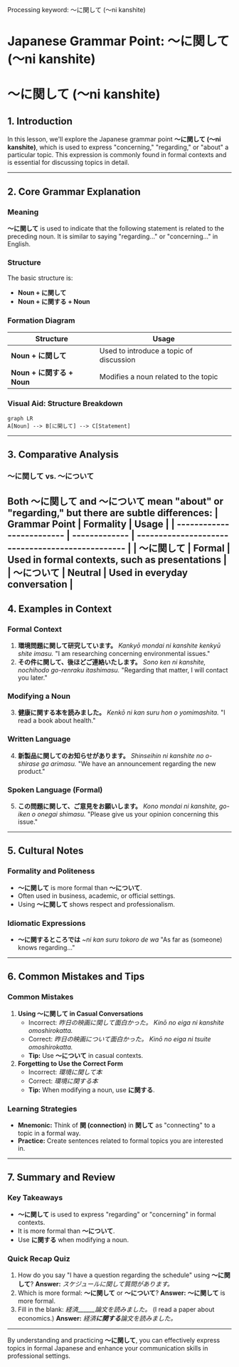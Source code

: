 Processing keyword: ～に関して (〜ni kanshite)
# Japanese Grammar Point: ～に関して (〜ni kanshite)
# ～に関して (〜ni kanshite)
## 1. Introduction
In this lesson, we'll explore the Japanese grammar point **～に関して (〜ni kanshite)**, which is used to express "concerning," "regarding," or "about" a particular topic. This expression is commonly found in formal contexts and is essential for discussing topics in detail.

---
## 2. Core Grammar Explanation
### Meaning
**～に関して** is used to indicate that the following statement is related to the preceding noun. It is similar to saying "regarding..." or "concerning..." in English.
### Structure
The basic structure is:
- **Noun + に関して**
- **Noun + に関する + Noun**
### Formation Diagram
| **Structure**                   | **Usage**                                  |
| ------------------------------- | ------------------------------------------ |
| **Noun + に関して**             | Used to introduce a topic of discussion    |
| **Noun + に関する + Noun**      | Modifies a noun related to the topic       |
### Visual Aid: Structure Breakdown
```mermaid
graph LR
A[Noun] --> B[に関して] --> C[Statement]
```
---
## 3. Comparative Analysis
### ～に関して vs. ～について
Both **～に関して** and **～について** mean "about" or "regarding," but there are subtle differences:
| **Grammar Point**         | **Formality** | **Usage**                                        |
| ------------------------- | ------------- | ------------------------------------------------ |
| **～に関して**           | Formal        | Used in formal contexts, such as presentations   |
| **～について**           | Neutral       | Used in everyday conversation                    |
---
## 4. Examples in Context
### Formal Context
1. **環境問題に関して研究しています。**
   *Kankyō mondai ni kanshite kenkyū shite imasu.*
   "I am researching concerning environmental issues."
2. **その件に関して、後ほどご連絡いたします。**
   *Sono ken ni kanshite, nochihodo go-renraku itashimasu.*
   "Regarding that matter, I will contact you later."
### Modifying a Noun
3. **健康に関する本を読みました。**
   *Kenkō ni kan suru hon o yomimashita.*
   "I read a book about health."
### Written Language
4. **新製品に関してのお知らせがあります。**
   *Shinseihin ni kanshite no o-shirase ga arimasu.*
   "We have an announcement regarding the new product."
### Spoken Language (Formal)
5. **この問題に関して、ご意見をお願いします。**
   *Kono mondai ni kanshite, go-iken o onegai shimasu.*
   "Please give us your opinion concerning this issue."
---
## 5. Cultural Notes
### Formality and Politeness
- **～に関して** is more formal than **～について**.
- Often used in business, academic, or official settings.
- Using **～に関して** shows respect and professionalism.
### Idiomatic Expressions
- **～に関するところでは**
  *~ni kan suru tokoro de wa*
  "As far as (someone) knows regarding..."
---
## 6. Common Mistakes and Tips
### Common Mistakes
1. **Using ～に関して in Casual Conversations**
   - Incorrect: *昨日の映画に関して面白かった。*
     *Kinō no eiga ni kanshite omoshirokatta.*
   - Correct: *昨日の映画について面白かった。*
     *Kinō no eiga ni tsuite omoshirokatta.*
   - **Tip:** Use **～について** in casual contexts.
2. **Forgetting to Use the Correct Form**
   - Incorrect: *環境に関して本*
   - Correct: *環境に関する本*
   - **Tip:** When modifying a noun, use **に関する**.
### Learning Strategies
- **Mnemonic:** Think of **関 (connection)** in **関して** as "connecting" to a topic in a formal way.
- **Practice:** Create sentences related to formal topics you are interested in.
---
## 7. Summary and Review
### Key Takeaways
- **～に関して** is used to express "regarding" or "concerning" in formal contexts.
- It is more formal than **～について**.
- Use **に関する** when modifying a noun.
### Quick Recap Quiz
1. How do you say "I have a question regarding the schedule" using **～に関して**?
   **Answer:** *スケジュールに関して質問があります。*
2. Which is more formal: **～に関して** or **～について**?
   **Answer:** **～に関して** is more formal.
3. Fill in the blank: *経済______論文を読みました。* (I read a paper about economics.)
   **Answer:** *経済**に関する**論文を読みました。*
---
By understanding and practicing **～に関して**, you can effectively express topics in formal Japanese and enhance your communication skills in professional settings.
